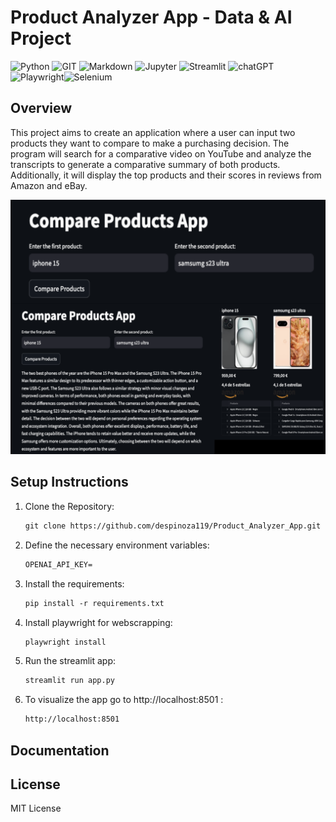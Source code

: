 # Product Analyzer App - Data & AI Project
![Python](https://img.shields.io/badge/Python-FFD43B?style=for-the-badge&logo=python&logoColor=blue) ![GIT](https://img.shields.io/badge/GIT-E44C30?style=for-the-badge&logo=git&logoColor=white) ![Markdown](https://img.shields.io/badge/Markdown-000000?style=for-the-badge&logo=markdown&logoColor=white) ![Jupyter](https://img.shields.io/badge/Jupyter-F37626.svg?&style=for-the-badge&logo=Jupyter&logoColor=white) ![Streamlit](https://img.shields.io/badge/Streamlit-FF4B4B?style=for-the-badge&logo=Streamlit&logoColor=white) ![chatGPT](https://img.shields.io/badge/ChatGPT-74aa9c?style=for-the-badge&logo=openai&logoColor=white)![Playwright](https://img.shields.io/badge/Playwright-45ba4b?style=for-the-badge&logo=Playwright&logoColor=white)![Selenium](https://img.shields.io/badge/Selenium-43B02A?style=for-the-badge&logo=Selenium&logoColor=white)




## Overview
This project aims to create an application where a user can input two products they want to compare to make a purchasing decision. The program will search for a comparative video on YouTube and analyze the transcripts to generate a comparative summary of both products. Additionally, it will display the top products and their scores in reviews from Amazon and eBay.

<p align="center">
  <img src="images/product_analyzer.png" alt="Sample Image" width="600">
</p>

## Setup Instructions
1. Clone the Repository:
    ```html
    git clone https://github.com/despinoza119/Product_Analyzer_App.git
    ```

2. Define the necessary environment variables:
    ```html
    OPENAI_API_KEY=
    ```

3. Install the requirements:
    ```html
    pip install -r requirements.txt
    ```

4. Install playwright for webscrapping:
    ```html
    playwright install
    ```

5. Run the streamlit app:
    ```html
    streamlit run app.py
    ```
    
5. To visualize the app go to http://localhost:8501 :
    ```html
    http://localhost:8501
    ```

## Documentation


## License
MIT License